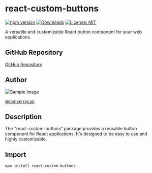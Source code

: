 # react-custom-buttons

[![npm version](https://badge.fury.io/js/react-custom-buttons.svg)](https://badge.fury.io/js/react-custom-buttons)
[![Downloads](https://img.shields.io/npm/dt/react-npm-button.svg)](https://www.npmjs.com/package/react-npm-button)
[![License: MIT](https://img.shields.io/badge/License-MIT-blue.svg)](https://opensource.org/licenses/MIT)


A versatile and customizable React button component for your web applications.

## GitHub Repository

[GitHub Repository](https://github.com/iamxerrycan/NPMpackage/react-custom-buttons)

## Author

![Sample Image](https://github.com/iamxerrycan/NPMpackage/blob/main/ColourEye/component/sample.png)

[@iamxerrycan](https://github.com/iamxerrycan)

## Description

The "react-custom-buttons" package provides a reusable button component for React applications. It's designed to be easy to use and highly customizable.

## Import

```bash
npm install react-custom-buttons
